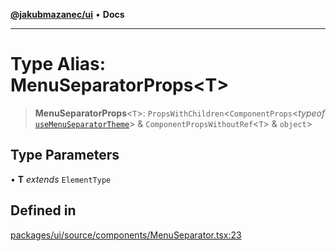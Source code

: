 [**@jakubmazanec/ui**](../README.md) • **Docs**

---

# Type Alias: MenuSeparatorProps\<T\>

> **MenuSeparatorProps**\<`T`\>: `PropsWithChildren`\<`ComponentProps`\<_typeof_
> [`useMenuSeparatorTheme`](../functions/useMenuSeparatorTheme.md)\> &
> `ComponentPropsWithoutRef`\<`T`\> & `object`\>

## Type Parameters

• **T** _extends_ `ElementType`

## Defined in

[packages/ui/source/components/MenuSeparator.tsx:23](https://github.com/jakubmazanec/tools/blob/053e1fea9cfce27a70a78b00a30cdd281cb0a72b/packages/ui/source/components/MenuSeparator.tsx#L23)
